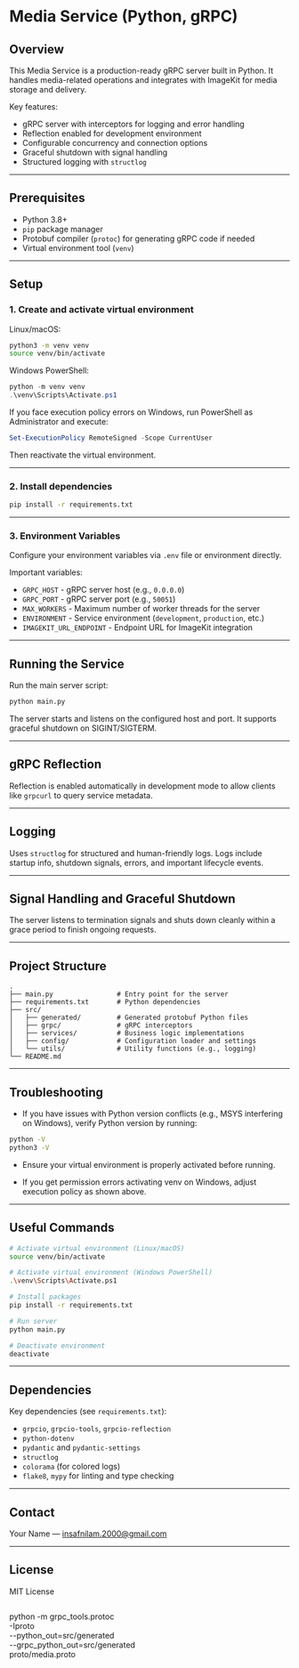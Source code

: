 # Media Service (Python, gRPC)

## Overview

This Media Service is a production-ready gRPC server built in Python. It handles media-related operations and integrates with ImageKit for media storage and delivery.

Key features:

- gRPC server with interceptors for logging and error handling
- Reflection enabled for development environment
- Configurable concurrency and connection options
- Graceful shutdown with signal handling
- Structured logging with `structlog`

---

## Prerequisites

- Python 3.8+
- `pip` package manager
- Protobuf compiler (`protoc`) for generating gRPC code if needed
- Virtual environment tool (`venv`)

---

## Setup

### 1. Create and activate virtual environment

Linux/macOS:

```bash
python3 -m venv venv
source venv/bin/activate
```

Windows PowerShell:

```powershell
python -m venv venv
.\venv\Scripts\Activate.ps1
```

If you face execution policy errors on Windows, run PowerShell as Administrator and execute:

```powershell
Set-ExecutionPolicy RemoteSigned -Scope CurrentUser
```

Then reactivate the virtual environment.

---

### 2. Install dependencies

```bash
pip install -r requirements.txt
```

---

### 3. Environment Variables

Configure your environment variables via `.env` file or environment directly.

Important variables:

- `GRPC_HOST` - gRPC server host (e.g., `0.0.0.0`)
- `GRPC_PORT` - gRPC server port (e.g., `50051`)
- `MAX_WORKERS` - Maximum number of worker threads for the server
- `ENVIRONMENT` - Service environment (`development`, `production`, etc.)
- `IMAGEKIT_URL_ENDPOINT` - Endpoint URL for ImageKit integration

---

## Running the Service

Run the main server script:

```bash
python main.py
```

The server starts and listens on the configured host and port. It supports graceful shutdown on SIGINT/SIGTERM.

---

## gRPC Reflection

Reflection is enabled automatically in development mode to allow clients like `grpcurl` to query service metadata.

---

## Logging

Uses `structlog` for structured and human-friendly logs. Logs include startup info, shutdown signals, errors, and important lifecycle events.

---

## Signal Handling and Graceful Shutdown

The server listens to termination signals and shuts down cleanly within a grace period to finish ongoing requests.

---

## Project Structure

```
.
├── main.py                # Entry point for the server
├── requirements.txt       # Python dependencies
├── src/
│   ├── generated/         # Generated protobuf Python files
│   ├── grpc/              # gRPC interceptors
│   ├── services/          # Business logic implementations
│   ├── config/            # Configuration loader and settings
│   └── utils/             # Utility functions (e.g., logging)
└── README.md
```

---

## Troubleshooting

- If you have issues with Python version conflicts (e.g., MSYS interfering on Windows), verify Python version by running:

```bash
python -V
python3 -V
```

- Ensure your virtual environment is properly activated before running.

- If you get permission errors activating venv on Windows, adjust execution policy as shown above.

---

## Useful Commands

```bash
# Activate virtual environment (Linux/macOS)
source venv/bin/activate

# Activate virtual environment (Windows PowerShell)
.\venv\Scripts\Activate.ps1

# Install packages
pip install -r requirements.txt

# Run server
python main.py

# Deactivate environment
deactivate
```

---

## Dependencies

Key dependencies (see `requirements.txt`):

- `grpcio`, `grpcio-tools`, `grpcio-reflection`
- `python-dotenv`
- `pydantic` and `pydantic-settings`
- `structlog`
- `colorama` (for colored logs)
- `flake8`, `mypy` for linting and type checking

---

## Contact

Your Name — [insafnilam.2000@gmail.com](mailto:insafnilam.2000@gmail.com)

---

## License

MIT License

```

```

python -m grpc_tools.protoc \
 -Iproto \
 --python_out=src/generated \
 --grpc_python_out=src/generated \
 proto/media.proto

